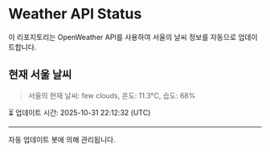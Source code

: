 
# Weather API Status

이 리포지토리는 OpenWeather API를 사용하여 서울의 날씨 정보를 자동으로 업데이트합니다.

## 현재 서울 날씨
> 서울의 현재 날씨: few clouds, 온도: 11.3°C, 습도: 68%

⏳ 업데이트 시간: 2025-10-31 22:12:32 (UTC)

---
자동 업데이트 봇에 의해 관리됩니다.

